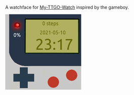 A watchface for [My-TTGO-Watch](https://github.com/sharandac/My-TTGO-Watch) inspired by the gameboy.

![Preview](watchface_theme_prev.png)

